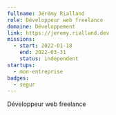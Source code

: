 ```yaml
---
fullname: Jérémy Rialland
role: Développeur web freelance
domaine: Développement
link: https://jeremy.rialland.dev
missions:
  - start: 2022-01-18
    end: 2022-03-31
    status: independent
startups:
  - mon-entreprise
badges:
  - segur
---
```


Développeur web freelance
